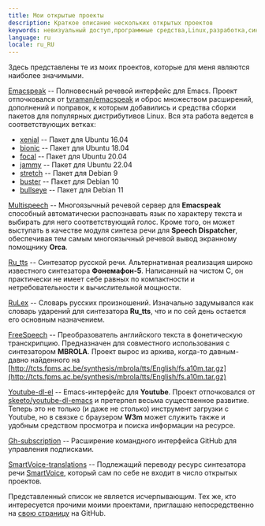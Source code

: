 ```yaml
---
title: Мои открытые проекты
description: Краткое описание нескольких открытых проектов
keywords: невизуальный доступ,программные средства,Linux,разработка,синтез речи
language: ru
locale: ru_RU
---
```


Здесь представлены те из моих проектов, которые для меня являются
наиболее значимыми.

[Emacspeak](https://github.com/poretsky/emacspeak) -- Полновесный
речевой интерфейс для Emacs. Проект отпочковался от
[tvraman/emacspeak](https://github.com/tvraman/emacspeak) и оброс
множеством расширений, дополнений и поправок, к которым добавились и
средства сборки пакетов для популярных дистрибутивов Linux. Вся эта
работа ведется в соответствующих ветках:

- [xenial](https://github.com/poretsky/emacspeak/tree/xenial) --
  Пакет для Ubuntu 16.04
- [bionic](https://github.com/poretsky/emacspeak/tree/bionic) --
  Пакет для Ubuntu 18.04
- [focal](https://github.com/poretsky/emacspeak/tree/focal) --
  Пакет для Ubuntu 20.04
- [jammy](https://github.com/poretsky/emacspeak/tree/jammy) --
  Пакет для Ubuntu 22.04
- [stretch](https://github.com/poretsky/emacspeak/tree/stretch) --
  Пакет для Debian 9
- [buster](https://github.com/poretsky/emacspeak/tree/buster) --
  Пакет для Debian 10
- [bullseye](https://github.com/poretsky/emacspeak/tree/bullseye) --
  Пакет для Debian 11

[Multispeech](https://github.com/poretsky/multispeech) -- Многоязычный
речевой сервер для **Emacspeak** способный автоматически распознавать
язык по характеру текста и выбирать для него соответствующий
голос. Кроме того, он может выступать в качестве модуля синтеза речи
для **Speech Dispatcher**, обеспечивая тем самым многоязычный речевой
вывод экранному помощнику **Orca**.

[Ru_tts](https://github.com/poretsky/ru_tts) -- Синтезатор русской
речи. Альтернативная реализация широко известного синтезатора
**Фонемафон-5**. Написанный на чистом C, он практически не имеет себе
равных по компактности и нетребовательности к вычислительной мощности.

[RuLex](https://github.com/poretsky/rulex) -- Словарь русских
произношений. Изначально задумывался как словарь ударений для
синтезатора **Ru_tts**, что и по сей день остается его основным
назначением.

[FreeSpeech](https://github.com/poretsky/freespeech) --
Преобразователь английского текста в фонетическую
транскрипцию. Предназначен для совместного использования с
синтезатором **MBROLA**. Проект вырос из архива, когда-то давным-давно
найденного на
[http://tcts.fpms.ac.be/synthesis/mbrola/tts/English/fs.a10m.tar.gz](http://tcts.fpms.ac.be/synthesis/mbrola/tts/English/fs.a10m.tar.gz)

[Youtube-dl-el](https://github.com/poretsky/youtube-dl-emacs) --
Emacs-интерфейс для **Youtube**. Проект отпочковался от
[skeeto/youtube-dl-emacs](https://github.com/skeeto/youtube-dl-emacs)
и претерпел весьма существенное развитие. Теперь это не только (и даже
не столько) инструмент загрузки с Youtube, но в связке с браузером
**W3m** может служить также и удобным средством просмотра и поиска
информации на ресурсе.

[Gh-subscription](https://github.com/poretsky/gh-subscription) --
Расширение командного интерфейса GitHub для управления подписками.

[SmartVoice-translations](https://github.com/poretsky/SmartVoice-translations) --
Подлежащий переводу ресурс синтезатора речи
[SmartVoice](android/smartvoice/index-ru.md), который сам по себе не
входит в число открытых проектов.

Представленный список не является исчерпывающим. Тех же, кто
интересуется прочими моими проектами, приглашаю непосредственно на
[свою страницу](https://github.com/poretsky) на GitHub.

